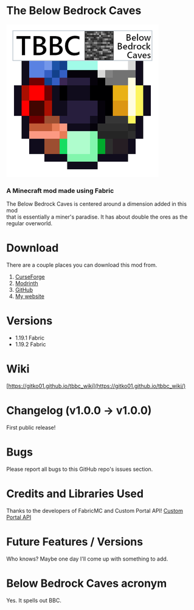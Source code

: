 # The Below Bedrock Caves
 ![TBBC gem](/src/main/resources/assets/tbbc/icon.png "TBBC gem")
###  A Minecraft mod made using Fabric

The Below Bedrock Caves is centered around a dimension added in this mod  
that is essentially a miner's paradise. It has about double the ores as the regular overworld.  

# Download  
There are a couple places you can download this mod from.  
1. [CurseForge](https://www.curseforge.com/minecraft/mc-mods/the-below-bedrock-caves)  
2. [Modrinth](https://modrinth.com/mod/the_below_bedrock_caves)  
3. [GitHub](https://github.com/Gitko01/BelowBedrockCaves/releases)  
4. [My website](https://gitko01.github.io)  

# Versions
- 1.19.1 Fabric  
- 1.19.2 Fabric  


# Wiki
[https://gitko01.github.io/tbbc_wiki](https://gitko01.github.io/tbbc_wiki/)  

# Changelog (v1.0.0 -> v1.0.0)
First public release!

# Bugs  
Please report all bugs to this GitHub repo's issues section.

# Credits and Libraries Used
Thanks to the developers of FabricMC and Custom Portal API!
[Custom Portal API](https://github.com/kyrptonaught/customportalapi)


# Future Features / Versions 
Who knows? Maybe one day I'll come up with something to add.

# Below Bedrock Caves acronym
Yes. It spells out BBC.